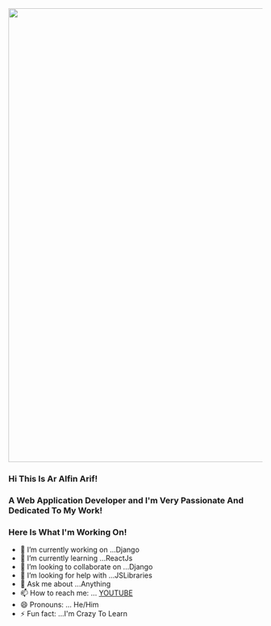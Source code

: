 <img src="https://scontent.fruh2-1.fna.fbcdn.net/v/t1.0-9/159607295_260759955648177_3558421076137718772_o.jpg?_nc_cat=101&ccb=1-3&_nc_sid=730e14&_nc_ohc=fS0dWOzATc0AX_aPjX-&_nc_ht=scontent.fruh2-1.fna&oh=185b85570016ab5114b11e685cd5cef4&oe=6070A32C" width="900">

### Hi This Is Ar Alfin Arif!

### A Web Application Developer and I'm Very Passionate And Dedicated To My Work!

### Here Is What I'm Working On!

- 🔭 I’m currently working on ...Django
- 🌱 I’m currently learning ...ReactJs
- 👯 I’m looking to collaborate on ...Django
- 🤔 I’m looking for help with ...JSLibraries
- 💬 Ask me about ...Anything
- 📫 How to reach me: ... [YOUTUBE](https://www.youtube.com/cleavercode)
- 😄 Pronouns: ... He/Him
- ⚡ Fun fact: ...I'm Crazy To Learn
